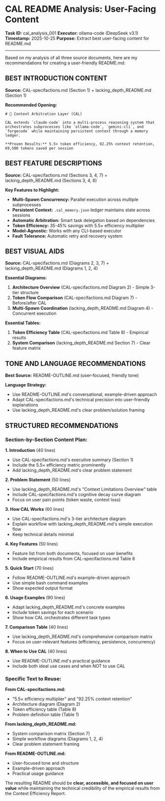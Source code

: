 # CAL README Analysis: User-Facing Content
**Task ID:** cal_analysis_001
**Executor:** ollama-code (DeepSeek v3.1)
**Timestamp:** 2025-10-25
**Purpose:** Extract best user-facing content for README.md

---

Based on my analysis of all three source documents, here are my recommendations for creating a user-friendly README.md:

## BEST INTRODUCTION CONTENT
**Source:** CAL-specifactions.md (Section 1) + lacking_depth_README.md (Section 1)

**Recommended Opening:**
```
# 🧠 Context Arbitration Layer (CAL)

CAL extends `claude-code` into a multi-process reasoning system that orchestrates subprocesses like `ollama-code`, `gemini-cli`, and `forgecode` while maintaining persistent context through a memory ledger.

**Proven Results:** 5.5× token efficiency, 92.25% context retention, 69,500 tokens saved per session
```

## BEST FEATURE DESCRIPTIONS
**Source:** CAL-specifactions.md (Sections 3, 4, 7) + lacking_depth_README.md (Sections 3, 4, 6)

**Key Features to Highlight:**
- **Multi-Spawn Concurrency:** Parallel execution across multiple subprocesses
- **Persistent Context:** `.cal_memory.json` ledger maintains state across sessions
- **Automatic Arbitration:** Smart task delegation based on dependencies
- **Token Efficiency:** 35-45% savings with 5.5× efficiency multiplier
- **Model-Agnostic:** Works with any CLI-based executor
- **Fault Tolerance:** Automatic retry and recovery system

## BEST VISUAL AIDS
**Source:** CAL-specifactions.md (Diagrams 2, 3, 7) + lacking_depth_README.md (Diagrams 1, 2, 4)

**Essential Diagrams:**
1. **Architecture Overview** (CAL-specifactions.md Diagram 2) - Simple 3-tier structure
2. **Token Flow Comparison** (CAL-specifactions.md Diagram 7) - Before/after CAL
3. **Multi-Spawn Coordination** (lacking_depth_README.md Diagram 4) - Concurrent execution

**Essential Tables:**
1. **Token Efficiency Table** (CAL-specifactions.md Table 8) - Empirical results
2. **System Comparison** (lacking_depth_README.md Section 7) - Clear feature matrix

## TONE AND LANGUAGE RECOMMENDATIONS
**Best Source:** README-OUTLINE.md (user-focused, friendly tone)

**Language Strategy:**
- Use README-OUTLINE.md's conversational, example-driven approach
- Adapt CAL-specifactions.md's technical precision into user-friendly explanations
- Use lacking_depth_README.md's clear problem/solution framing

## STRUCTURED RECOMMENDATIONS

### Section-by-Section Content Plan:

**1. Introduction** (40 lines)
- Use CAL-specifactions.md's executive summary (Section 1)
- Include the 5.5× efficiency metric prominently
- Add lacking_depth_README.md's clear problem statement

**2. Problem Statement** (50 lines)
- Use lacking_depth_README.md's "Context Limitations Overview" table
- Include CAL-specifactions.md's cognitive decay curve diagram
- Focus on user pain points (token waste, context loss)

**3. How CAL Works** (60 lines)
- Use CAL-specifactions.md's 3-tier architecture diagram
- Explain workflow with lacking_depth_README.md's simple execution flow
- Keep technical details minimal

**4. Key Features** (50 lines)
- Feature list from both documents, focused on user benefits
- Include empirical results from CAL-specifactions.md Table 8

**5. Quick Start** (70 lines)
- Follow README-OUTLINE.md's example-driven approach
- Use simple bash command examples
- Show expected output format

**6. Usage Examples** (90 lines)
- Adapt lacking_depth_README.md's concrete examples
- Include token savings for each scenario
- Show how CAL orchestrates different task types

**7. Comparison Table** (40 lines)
- Use lacking_depth_README.md's comprehensive comparison matrix
- Focus on user-relevant features (efficiency, persistence, concurrency)

**8. When to Use CAL** (40 lines)
- Use README-OUTLINE.md's practical guidance
- Include both ideal use cases and when NOT to use CAL

### Specific Text to Reuse:

**From CAL-specifactions.md:**
- "5.5× efficiency multiplier" and "92.25% context retention"
- Architecture diagram (Diagram 2)
- Token efficiency table (Table 8)
- Problem definition table (Table 1)

**From lacking_depth_README.md:**
- System comparison matrix (Section 7)
- Simple workflow diagrams (Diagrams 1, 2, 4)
- Clear problem statement framing

**From README-OUTLINE.md:**
- User-focused tone and structure
- Example-driven approach
- Practical usage guidance

The resulting README should be **clear, accessible, and focused on user value** while maintaining the technical credibility of the empirical results from the Context Efficiency Report.
